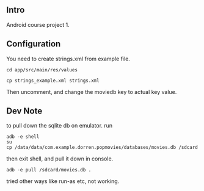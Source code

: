 ## Intro
Android course project 1.

## Configuration

You need to create strings.xml from example file.

```
cd app/src/main/res/values

cp strings_example.xml strings.xml
```

Then uncomment, and change the moviedb key to actual key value.

## Dev Note
to pull down the sqlite db on emulator. run
```
adb -e shell
su
cp /data/data/com.example.dorren.popmovies/databases/movies.db /sdcard
```
then exit shell, and pull it down in console.
```
adb -e pull /sdcard/movies.db .
```

tried other ways like run-as etc, not working.
